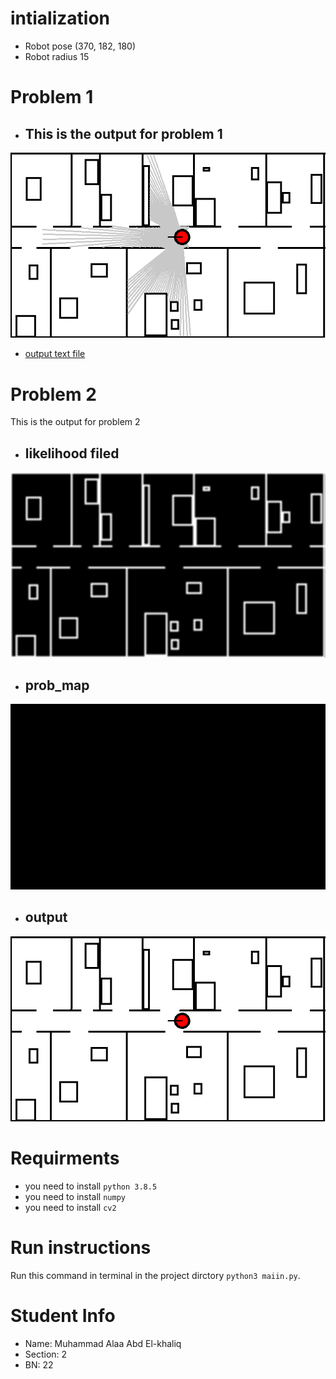# intialization 
-   Robot pose (370, 182, 180)
-   Robot radius 15
# Problem 1
- ## This is the output for problem 1
![image](Problem1_output.png)
- [output text file](Problem1_output.txt)
# Problem 2
This is the output for problem 2
- ## likelihood filed
![image](Problem2_likelihood_field.png)
- ## prob_map
![image](Problem2_prob_map.png)
- ## output
![image](Problem2_output.png)

# Requirments
* you need to install `python 3.8.5`
* you need to install `numpy`
* you need to install `cv2`
  
# Run instructions
Run this command in terminal in the project dirctory `python3 maiin.py`.

# Student Info
- Name: Muhammad Alaa Abd El-khaliq
- Section: 2
- BN: 22
